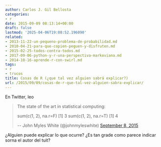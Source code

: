 ```yaml
---
author: Carlos J. Gil Bellosta
categories:
- r
date: 2015-09-09 08:13:14+00:00
draft: false
lastmod: '2025-04-06T19:08:52.196090'
related:
- 2013-11-22-un-pequeno-problema-de-probabilidad.md
- 2010-04-21-para-que-copien-peguen-y-disfruten.md
- 2015-02-25-todos-contra-todos.md
- 2017-09-06-python-y-r-una-perspectiva-markoviana.md
- 2014-10-16-aprende-r-con-swirl.md
tags:
- r
- trucos
title: Cosas de R (¿que tal vez alguien sabrá explicar?)
url: /2015/09/09/cosas-de-r-que-tal-vez-alguien-sabra-explicar/
---
```


En Twitter, leo

>The state of the art in statistical computing:
>
> sum(c(1, 2), na.r=F)
[1] 3
> sum(c(1, 2), na.r=T)
[1] 4
>
> -- John Myles White (@johnmyleswhite) [September 8, 2015](https://twitter.com/johnmyleswhite/status/641311405296230400)

¿Alguien puede explicar lo que ocurre? ¿Es tan grade como parece indicar sorna el autor del tuit?